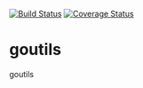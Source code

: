 [![Build Status](https://travis-ci.org/lifezq/goutils.svg?branch=master)](https://travis-ci.org/lifezq/goutils)
[![Coverage Status](https://coveralls.io/repos/github/lifezq/goutils/badge.svg?branch=master)](https://coveralls.io/github/lifezq/goutils?branch=master)

# goutils
goutils
